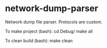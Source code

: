 # network-dump-parser
Network dump file parser. Protocols are custom.

To make project (bash):
cd Debug/
make all

To clean build (bash):
make clean
